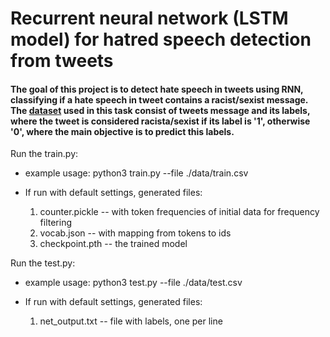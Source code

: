 # Recurrent neural network (LSTM model) for hatred speech detection from tweets

#### The goal of this project is to detect hate speech in tweets using RNN, classifying if a hate speech in tweet contains a racist/sexist message. The [dataset](https://www.kaggle.com/arkhoshghalb/twitter-sentiment-analysis-hatred-speech?select=test.csv) used in this task consist of tweets message and its labels, where the tweet is considered racista/sexist if its label is '1', otherwise '0', where the main objective is to predict this labels.

Run the train.py:
* example usage: python3 train.py --file ./data/train.csv

* If run with default settings, generated files:
  1. counter.pickle -- with token frequencies of initial data for frequency filtering
  2. vocab.json -- with mapping from tokens to ids
  3. checkpoint.pth -- the trained model


Run the test.py:
* example usage: python3 test.py --file ./data/test.csv

* If run with default settings, generated files:
  1. net_output.txt -- file with labels, one per line


